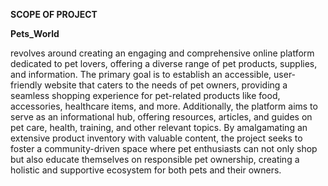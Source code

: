 **SCOPE OF PROJECT**

**Pets_World**

revolves around creating an engaging and comprehensive online platform dedicated to pet lovers, offering a diverse range of pet products, supplies, and information. The primary goal is to establish an accessible, user-friendly website that caters to the needs of pet owners, providing a seamless shopping experience for pet-related products like food, accessories, healthcare items, and more. Additionally, the platform aims to serve as an informational hub, offering resources, articles, and guides on pet care, health, training, and other relevant topics. By amalgamating an extensive product inventory with valuable content, the project seeks to foster a community-driven space where pet enthusiasts can not only shop but also educate themselves on responsible pet ownership, creating a holistic and supportive ecosystem for both pets and their owners.
